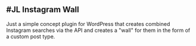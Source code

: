 #JL Instagram Wall
---
Just a simple concept plugin for WordPress that creates combined Instagram searches via the API and creates a "wall" for them in the form of a custom post type.